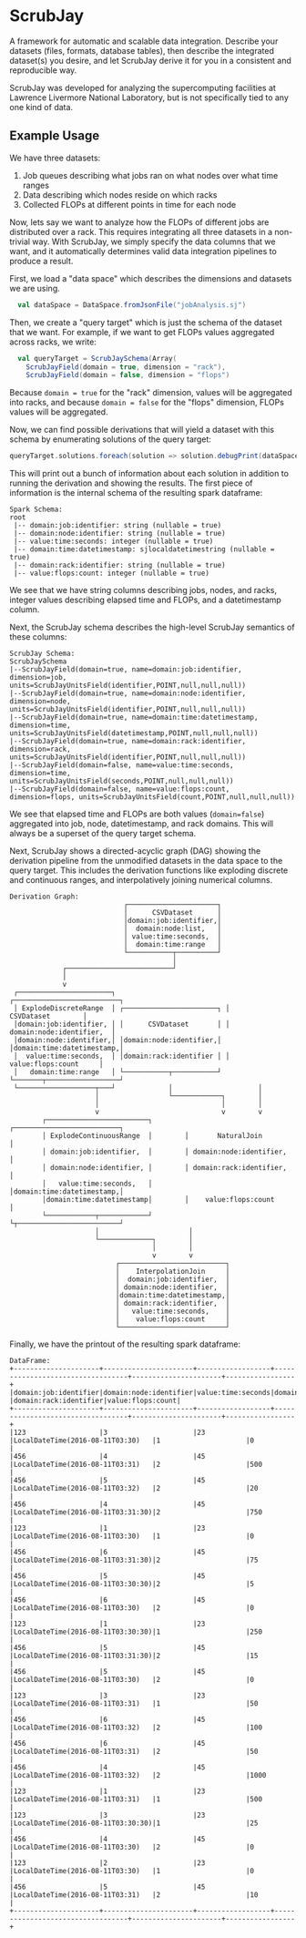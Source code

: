 # ScrubJay

A framework for automatic and scalable data integration. 
Describe your datasets (files, formats, database tables), then describe the integrated dataset(s) you desire, and let 
ScrubJay derive it for you in a consistent and reproducible way.

ScrubJay was developed for analyzing the supercomputing facilities at Lawrence Livermore National Laboratory, but is 
not specifically tied to any one kind of data. 

## Example Usage

We have three datasets:

1. Job queues describing what jobs ran on what nodes over what time ranges
2. Data describing which nodes reside on which racks
3. Collected FLOPs at different points in time for each node

Now, lets say we want to analyze how the FLOPs of different jobs are distributed over a rack. 
This requires integrating all three datasets in a non-trivial way. 
With ScrubJay, we simply specify the data columns that we want, and it automatically determines valid data integration pipelines to produce a result.

First, we load a "data space" which describes the dimensions and datasets we are using.

```scala
  val dataSpace = DataSpace.fromJsonFile("jobAnalysis.sj")
```

Then, we create a "query target" which is just the schema of the dataset that we want.
For example, if we want to get FLOPs values aggregated across racks, we write:

```scala
  val queryTarget = ScrubJaySchema(Array(
    ScrubJayField(domain = true, dimension = "rack"),
    ScrubJayField(domain = false, dimension = "flops")
```

Because `domain = true` for the "rack" dimension, values will be aggregated into racks, and because `domain = false` for 
the "flops" dimension, FLOPs values will be aggregated.

Now, we can find possible derivations that will yield a dataset with this schema by enumerating solutions of the query 
target:

```scala
queryTarget.solutions.foreach(solution => solution.debugPrint(dataSpace.dimensionSpace))
```

This will print out a bunch of information about each solution in addition to running the derivation and showing the 
results.
The first piece of information is the internal schema of the resulting spark dataframe:

```
Spark Schema:
root
 |-- domain:job:identifier: string (nullable = true)
 |-- domain:node:identifier: string (nullable = true)
 |-- value:time:seconds: integer (nullable = true)
 |-- domain:time:datetimestamp: sjlocaldatetimestring (nullable = true)
 |-- domain:rack:identifier: string (nullable = true)
 |-- value:flops:count: integer (nullable = true)
```

We see that we have string columns describing jobs, nodes, and racks, integer values describing elapsed time and FLOPs,
and a datetimestamp column. 

Next, the ScrubJay schema describes the high-level ScrubJay semantics of these columns:

```
ScrubJay Schema:
ScrubJaySchema
|--ScrubJayField(domain=true, name=domain:job:identifier, dimension=job, units=ScrubJayUnitsField(identifier,POINT,null,null,null))
|--ScrubJayField(domain=true, name=domain:node:identifier, dimension=node, units=ScrubJayUnitsField(identifier,POINT,null,null,null))
|--ScrubJayField(domain=true, name=domain:time:datetimestamp, dimension=time, units=ScrubJayUnitsField(datetimestamp,POINT,null,null,null))
|--ScrubJayField(domain=true, name=domain:rack:identifier, dimension=rack, units=ScrubJayUnitsField(identifier,POINT,null,null,null))
|--ScrubJayField(domain=false, name=value:time:seconds, dimension=time, units=ScrubJayUnitsField(seconds,POINT,null,null,null))
|--ScrubJayField(domain=false, name=value:flops:count, dimension=flops, units=ScrubJayUnitsField(count,POINT,null,null,null))
```

We see that elapsed time and FLOPs are both values (`domain=false`) aggregated into job, node, datetimestamp, and rack 
domains. This will always be a superset of the query target schema.

Next, ScrubJay shows a directed-acyclic graph (DAG) showing the derivation pipeline from the unmodified datasets in the
data space to the query target.
This includes the derivation functions like exploding discrete and continuous ranges, and interpolatively joining
numerical columns.


```
Derivation Graph:
                            ┌──────────────────────┐                             
                            │      CSVDataset      │                             
                            │domain:job:identifier,│                             
                            │  domain:node:list,   │                             
                            │ value:time:seconds,  │                             
                            │  domain:time:range   │                             
                            └───────────┬──────────┘                             
                                        │                                        
             ┌──────────────────────────┘                                        
             │                                                                   
             v                                                                   
 ┌───────────────────────┐                           ┌──────────────────────────┐
 │ ExplodeDiscreteRange  │ ┌───────────────────────┐ │        CSVDataset        │
 │domain:job:identifier, │ │      CSVDataset       │ │ domain:node:identifier,  │
 │domain:node:identifier,│ │domain:node:identifier,│ │domain:time:datetimestamp,│
 │  value:time:seconds,  │ │domain:rack:identifier │ │    value:flops:count     │
 │   domain:time:range   │ └───────────┬───────────┘ └───────┬──────────────────┘
 └───────────────────┬───┘             │                     │                   
                     │                 └────────────┐        │                   
                     │                              │        │                   
                     v                              v        v                   
        ┌─────────────────────────┐        ┌──────────────────────────┐          
        │ ExplodeContinuousRange  │        │       NaturalJoin        │          
        │ domain:job:identifier,  │        │ domain:node:identifier,  │          
        │ domain:node:identifier, │        │ domain:rack:identifier,  │          
        │   value:time:seconds,   │        │domain:time:datetimestamp,│          
        │domain:time:datetimestamp│        │    value:flops:count     │          
        └────────────┬────────────┘        └┬─────────────────────────┘          
                     │                      │                                    
                     └─────────────┐        │                                    
                                   │        │                                    
                                   v        v                                    
                          ┌──────────────────────────┐                           
                          │    InterpolationJoin     │                           
                          │  domain:job:identifier,  │                           
                          │ domain:node:identifier,  │                           
                          │domain:time:datetimestamp,│                           
                          │ domain:rack:identifier,  │                           
                          │   value:time:seconds,    │                           
                          │    value:flops:count     │                           
                          └──────────────────────────┘                           
```

Finally, we have the printout of the resulting spark dataframe:
 
```
DataFrame:
+---------------------+----------------------+------------------+----------------------------------+----------------------+-----------------+
|domain:job:identifier|domain:node:identifier|value:time:seconds|domain:time:datetimestamp         |domain:rack:identifier|value:flops:count|
+---------------------+----------------------+------------------+----------------------------------+----------------------+-----------------+
|123                  |3                     |23                |LocalDateTime(2016-08-11T03:30)   |1                     |0                |
|456                  |4                     |45                |LocalDateTime(2016-08-11T03:31)   |2                     |500              |
|456                  |5                     |45                |LocalDateTime(2016-08-11T03:32)   |2                     |20               |
|456                  |4                     |45                |LocalDateTime(2016-08-11T03:31:30)|2                     |750              |
|123                  |1                     |23                |LocalDateTime(2016-08-11T03:30)   |1                     |0                |
|456                  |6                     |45                |LocalDateTime(2016-08-11T03:31:30)|2                     |75               |
|456                  |5                     |45                |LocalDateTime(2016-08-11T03:30:30)|2                     |5                |
|456                  |6                     |45                |LocalDateTime(2016-08-11T03:30)   |2                     |0                |
|123                  |1                     |23                |LocalDateTime(2016-08-11T03:30:30)|1                     |250              |
|456                  |5                     |45                |LocalDateTime(2016-08-11T03:31:30)|2                     |15               |
|456                  |5                     |45                |LocalDateTime(2016-08-11T03:30)   |2                     |0                |
|123                  |3                     |23                |LocalDateTime(2016-08-11T03:31)   |1                     |50               |
|456                  |6                     |45                |LocalDateTime(2016-08-11T03:32)   |2                     |100              |
|456                  |6                     |45                |LocalDateTime(2016-08-11T03:31)   |2                     |50               |
|456                  |4                     |45                |LocalDateTime(2016-08-11T03:32)   |2                     |1000             |
|123                  |1                     |23                |LocalDateTime(2016-08-11T03:31)   |1                     |500              |
|123                  |3                     |23                |LocalDateTime(2016-08-11T03:30:30)|1                     |25               |
|456                  |4                     |45                |LocalDateTime(2016-08-11T03:30)   |2                     |0                |
|123                  |2                     |23                |LocalDateTime(2016-08-11T03:30)   |1                     |0                |
|456                  |5                     |45                |LocalDateTime(2016-08-11T03:31)   |2                     |10               |
+---------------------+----------------------+------------------+----------------------------------+----------------------+-----------------+
```
